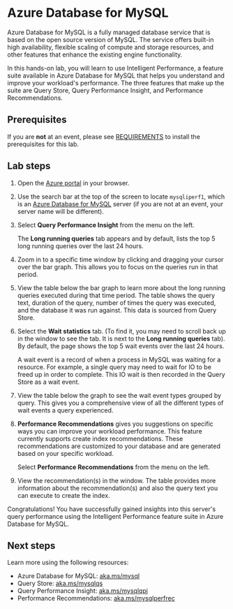 # Azure Database for MySQL 
Azure Database for MySQL is a fully managed database service that is based on the open source version of MySQL. The service offers built-in high availability, flexible scaling of compute and storage resources, and other features that enhance the existing engine functionality. 

In this hands-on lab, you will learn to use Intelligent Performance, a feature suite available in Azure Database for MySQL that helps you understand and improve your workload's performance. The three features that make up the suite are Query Store, Query Performance Insight, and Performance Recommendations. 

## Prerequisites

If you are **not** at an event, please see [REQUIREMENTS](REQUIREMENTS.md) to install the prerequisites for this lab.

## Lab steps
1. Open the [Azure portal](portal.azure.com) in your browser. 

2. Use the search bar at the top of the screen to locate `mysqliperf1`, which is an [Azure Database for MySQL](https://docs.microsoft.com/en-ca/azure/mysql/) server (if you are not at an event, your server name will be different).

3. Select **Query Performance Insight** from the menu on the left.

   The **Long running queries** tab appears and by default, lists the top 5 long running queries over the last 24 hours. 

4. Zoom in to a specific time window by clicking and dragging your cursor over the bar graph. This allows you to focus on the queries run in that period. 

5. View the table below the bar graph to learn more about the long running queries executed during that time period. The table shows the query text, duration of the query, number of times the query was executed, and the database it was run against. This data is sourced from Query Store.

6. Select the **Wait statistics** tab. (To find it, you may need to scroll back up in the window to see the tab. It is next to the **Long running queries** tab). By default, the page shows the top 5 wait events over the last 24 hours. 

   A wait event is a record of when a process in MySQL was waiting for a resource. For example, a single query may need to wait for IO to be freed up in order to complete. This IO wait is then recorded in the Query Store as a wait event.

7. View the table below the graph to see the wait event types grouped by query. This gives you a comprehensive view of all the different types of wait events a query experienced. 

8. **Performance Recommendations** gives you suggestions on specific ways you can improve your workload performance. This feature currently supports create index recommendations. These recommendations are customized to your database and are generated based on your specific workload.

   Select **Performance Recommendations** from the menu on the left.

9. View the recommendation(s) in the window. The table provides more information about the recommendation(s) and also the query text you can execute to create the index. 
	

Congratulations! You have successfully gained insights into this server's query performance using the Intelligent Performance feature suite in Azure Database for MySQL.

## Next steps
Learn more using the following resources: 
- Azure Database for MySQL: [aka.ms/mysql](https://aka.ms/mysql) 
- Query Store: [aka.ms/mysqlqs](https://aka.ms/mysqlqs)
- Query Performance Insight: [aka.ms/mysqlqpi](https://aka.ms/mysqlqpi)
- Performance Recommendations: [aka.ms/mysqlperfrec](https://aka.ms/mysqlperfrec)

	
